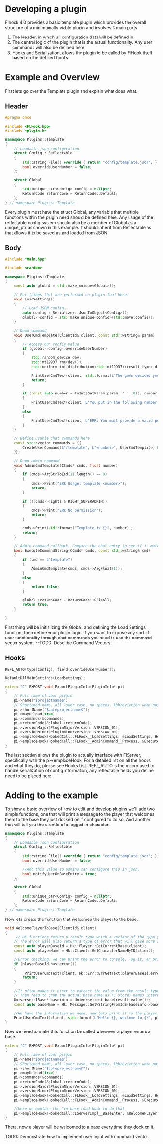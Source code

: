 # Developing a plugin

Flhook 4.0 provides a basic template plugin which provides the overall structure of a minimumally viable plugin and involves 3 main parts. 
1. The Header, in which all configuration data will be defined in.
2. The central logic of the plugin that is the actual functionality. Any user commands will also be defined here. 
3. Hooks and Serialization, allows the plugin to be called by FlHook itself based on the defined hooks.

# Example and Overview

First lets go over the Template plugin and explain what does what.

## Header

```cpp 
#pragma once

#include <FLHook.hpp>
#include <plugin.h>

namespace Plugins::Template
{
	// Loadable json configuration
	struct Config : Reflectable
	{
		std::string File() override { return "config/template.json"; }
		bool overrideUserNumber = false;
	};

	struct Global
	{
		std::unique_ptr<Config> config = nullptr;
		ReturnCode returnCode = ReturnCode::Default;
	};
} // namespace Plugins::Template
```

Every plugin must have the struct Global, any variable that multiple functions within the plugin need should be defined here. 
Any usage of the reflectable config system should also be a member of Global as a unique_ptr as shown in this example. It should inherit from Reflectable as that allows it to be saved as and loaded from JSON. 

## Body

```cpp
#include "Main.hpp"

#include <random>

namespace Plugins::Template
{
	const auto global = std::make_unique<Global>();

	// Put things that are performed on plugin load here!
	void LoadSettings()
	{
		// Load JSON config
		auto config = Serializer::JsonToObject<Config>();
		global->config = std::make_unique<Config>(std::move(config));
	}

	// Demo command
	void UserCmdTemplate(ClientId& client, const std::wstring& param)
	{
		// Access our config value
		if (global->config->overrideUserNumber)
		{
			std::random_device dev;
			std::mt19937 rng(dev());
			std::uniform_int_distribution<std::mt19937::result_type> dist(1, 6); // distribution in range [1, 1000]

			PrintUserCmdText(client, std::format(L"The gods decided your number is actually: {}", dist(rng)));
			return;
		}

		if (const auto number = ToInt(GetParam(param, ' ', 0)); number > 0)
		{
			PrintUserCmdText(client, L"You put in the following number: " + std::to_wstring(number));
		}
		else
		{
			PrintUserCmdText(client, L"ERR: You must provide a valid positive non-zero number.");
		}
	}

	// Define usable chat commands here
	const std::vector commands = {{
	    CreateUserCommand(L"/template", L"<number>", UserCmdTemplate, L"Outputs a user provided non-zero number."),
	}};

	// Demo admin command
	void AdminCmdTemplate(CCmds* cmds, float number)
	{
		if (cmds->ArgStrToEnd(1).length() == 0)
		{
			cmds->Print("ERR Usage: template <number>");
			return;
		}

		if (!(cmds->rights & RIGHT_SUPERADMIN))
		{
			cmds->Print("ERR No permission");
			return;
		}

		cmds->Print(std::format("Template is {}", number));
		return;
	}

	// Admin command callback. Compare the chat entry to see if it match a command
	bool ExecuteCommandString(CCmds* cmds, const std::wstring& cmd)
	{
		if (cmd == L"template")
		{
			AdminCmdTemplate(cmds, cmds->ArgFloat(1));
		}
		else
		{
			return false;
		}

		global->returnCode = ReturnCode::SkipAll;
		return true;
	}

}
```

First thing will be initializing the Global, and defining the Load Settings function, then define your plugin logic. If you want to expose any sort of user functionality through chat commands you need to use the
command vector system.  --TODO: Describe Command Vectors

## Hooks

```cpp
REFL_AUTO(type(Config), field(overrideUserNumber));

DefaultDllMainSettings(LoadSettings);

extern "C" EXPORT void ExportPluginInfo(PluginInfo* pi)
{
	// Full name of your plugin
	pi->name("$projectname$");
	// Shortened name, all lower case, no spaces. Abbreviation when possible.
	pi->shortName("$safeprojectname$");
	pi->mayUnload(true);
	pi->commands(&commands);
	pi->returnCode(&global->returnCode);
	pi->versionMajor(PluginMajorVersion::VERSION_04);
	pi->versionMinor(PluginMinorVersion::VERSION_00);
	pi->emplaceHook(HookedCall::FLHook__LoadSettings, &LoadSettings, HookStep::After);
	pi->emplaceHook(HookedCall::FLHook__AdminCommand__Process, &ExecuteCommandString);
}
``` 

The last section allows the plugin to actually interface with FlServer, specifically with the pi->emplaceHook. For a detailed list on all the hooks and what they do, please see Hooks List. 
REFL_AUTO is the macro used to handle serialization of config information, any reflectable fields you define need to be placed here.

# Adding to the example

To show a basic overview of how to edit and develop plugins we'll add two simple functions, one that will print a message to the player that welcomes them to the base they just docked on if configured to do so. And another
that will tell you the clientId of a logged in character.


```cpp
namespace Plugins::Template
{
	// Loadable json configuration
	struct Config : Reflectable
	{
		std::string File() override { return "config/template.json"; }
		bool overrideUserNumber = false;

        //Add this value so admins can configure this in json. 
        bool notifyUserOnBaseEntry = true;
	};

	struct Global
	{
		std::unique_ptr<Config> config = nullptr;
		ReturnCode returnCode = ReturnCode::Default;
	};
} // namespace Plugins::Template
```


Now lets create the function that welcomes the player to the base. 

```cpp
void WelcomePlayerToBase(ClientId& client)
{
     // HK functions return a result type which a variant of the type you want ,in this case the base of the current clientId, or an error type if something went wrong.
    // The error will also return a type of error that will give more specific information.
    const auto playerBaseId = Hk::Player::GetCurrentBase(client);
    const auto playerName = Hk::Client::GetCharacterNameByID(client);

    //Error checking, we can print the error to console, log it, or print it to the user, in this case we will simply print the error to the user. 
    if (playerBaseId.has_error())
    {
         PrintUserCmdText(client, Hk::Err::ErrGetText(playerBaseId.error()));
		return;
    }

    //It often makes it nicer to extract the value from the result type rather than trying to use it, but its situation dependent. 
    // Then need to grab the actual base name as FL stores names internally by a 32 bit uint or an internal nickname 
    Universe::IBase* baseinfo = Universe::get_base(result.value());
    const auto baseName = Hk::Message::GetWStringFromIdS(baseinfo->baseIdS);

    //We have the information we need, now lets print it to the player.
    PrintUserCmdText(client, std::format(L"Hello {}, weclome to {}", playerName.value(), baseName));
}
``` 

Now we need to make this function be called whenever a player enters a base.

```cpp
extern "C" EXPORT void ExportPluginInfo(PluginInfo* pi)
{
	// Full name of your plugin
	pi->name("$projectname$");
	// Shortened name, all lower case, no spaces. Abbreviation when possible.
	pi->shortName("$safeprojectname$");
	pi->mayUnload(true);
	pi->commands(&commands);
	pi->returnCode(&global->returnCode);
	pi->versionMajor(PluginMajorVersion::VERSION_04);
	pi->versionMinor(PluginMinorVersion::VERSION_00);
	pi->emplaceHook(HookedCall::FLHook__LoadSettings, &LoadSettings, HookStep::After);
	pi->emplaceHook(HookedCall::FLHook__AdminCommand__Process, &ExecuteCommandString);

    //here we emplace the "on base load hook to do that
    pi->emplaceHook(HookedCall::IServerImpl__BaseEnter, &WelcomePlayerToBase);
}
``` 
There, now a player will be welcomed to a base every time they dock on it. 

TODO: Demonstrate how to implement user input with command vector. 